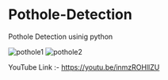# Pothole-Detection
Pothole Detection usinig python

![pothole1](https://user-images.githubusercontent.com/55014159/111116300-d70f8900-858b-11eb-93b2-2793c9a429dc.JPG)
![pothole2](https://user-images.githubusercontent.com/55014159/111116312-dc6cd380-858b-11eb-92fb-d4e1903f883a.JPG)

YouTube Link :- https://youtu.be/inmzROHllZU
